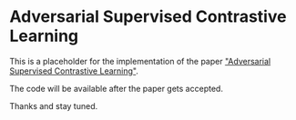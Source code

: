 # Adversarial Supervised Contrastive Learning 

This is a placeholder for the implementation of the paper ["Adversarial Supervised Contrastive Learning"](https://sites.google.com/view/tuananhbui/publications).

The code will be available after the paper gets accepted. 

Thanks and stay tuned.
